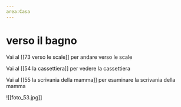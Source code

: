 ```yaml
---
area:Casa
---
```

# verso il bagno

Vai al [[73 verso le scale]] per andare verso le scale

Vai al [[54 la cassettiera]] per vedere la cassettiera

Vai al [[55 la scrivania della mamma]] per esaminare la scrivania della mamma

![[foto_53.jpg]]